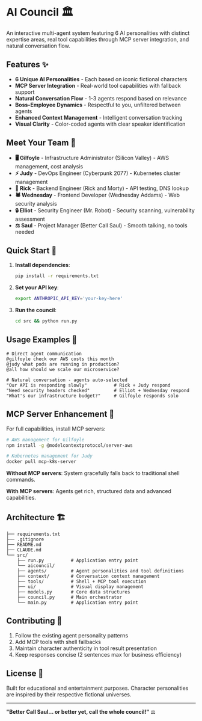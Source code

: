 # AI Council 🏛️

An interactive multi-agent system featuring 6 AI personalities with distinct expertise areas, real tool capabilities through MCP server integration, and natural conversation flow.

## Features ✨

- **6 Unique AI Personalities** - Each based on iconic fictional characters
- **MCP Server Integration** - Real-world tool capabilities with fallback support
- **Natural Conversation Flow** - 1-3 agents respond based on relevance
- **Boss-Employee Dynamics** - Respectful to you, unfiltered between agents
- **Enhanced Context Management** - Intelligent conversation tracking
- **Visual Clarity** - Color-coded agents with clear speaker identification

## Meet Your Team 👥

- **🖥️ Gilfoyle** - Infrastructure Administrator (Silicon Valley) - AWS management, cost analysis
- **⚡ Judy** - DevOps Engineer (Cyberpunk 2077) - Kubernetes cluster management
- **🧪 Rick** - Backend Engineer (Rick and Morty) - API testing, DNS lookup
- **🕷️ Wednesday** - Frontend Developer (Wednesday Addams) - Web security analysis
- **🔒 Elliot** - Security Engineer (Mr. Robot) - Security scanning, vulnerability assessment
- **⚖️ Saul** - Project Manager (Better Call Saul) - Smooth talking, no tools needed

## Quick Start 🚀

1. **Install dependencies**:
   ```bash
   pip install -r requirements.txt
   ```

2. **Set your API key**:
   ```bash
   export ANTHROPIC_API_KEY='your-key-here'
   ```

3. **Run the council**:
   ```bash
   cd src && python run.py
   ```

## Usage Examples 💬

```
# Direct agent communication
@gilfoyle check our AWS costs this month
@judy what pods are running in production?
@all how should we scale our microservice?

# Natural conversation - agents auto-selected
"Our API is responding slowly"          # Rick + Judy respond
"Need security headers checked"         # Elliot + Wednesday respond  
"What's our infrastructure budget?"     # Gilfoyle responds solo
```

## MCP Server Enhancement 🔧

For full capabilities, install MCP servers:

```bash
# AWS management for Gilfoyle
npm install -g @modelcontextprotocol/server-aws

# Kubernetes management for Judy  
docker pull mcp-k8s-server
```

**Without MCP servers**: System gracefully falls back to traditional shell commands.

**With MCP servers**: Agents get rich, structured data and advanced capabilities.

## Architecture 🏗️

```
├── requirements.txt
├── .gitignore
├── README.md
├── CLAUDE.md
└── src/
    ├── run.py          # Application entry point
    └── aicouncil/
    ├── agents/         # Agent personalities and tool definitions
    ├── context/        # Conversation context management
    ├── tools/          # Shell + MCP tool execution
    ├── ui/             # Visual display management
    ├── models.py       # Core data structures
    ├── council.py      # Main orchestrator
    └── main.py         # Application entry point
```

## Contributing 🤝

1. Follow the existing agent personality patterns
2. Add MCP tools with shell fallbacks
3. Maintain character authenticity in tool result presentation
4. Keep responses concise (2 sentences max for business efficiency)

## License 📄

Built for educational and entertainment purposes. Character personalities are inspired by their respective fictional universes.

---

**"Better Call Saul... or better yet, call the whole council!"** ⚖️